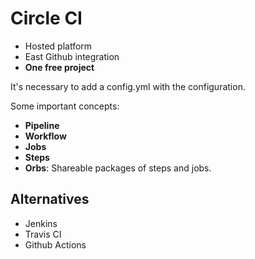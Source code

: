 # Circle CI

- Hosted platform
- East Github integration
- __One free project__

It's necessary to add a config.yml with the configuration.

Some important concepts:

- __Pipeline__
- __Workflow__
- __Jobs__
- __Steps__
- __Orbs__: Shareable packages of steps and jobs.

## Alternatives

- Jenkins
- Travis CI
- Github Actions
